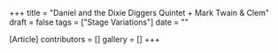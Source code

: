 +++
title = "Daniel and the Dixie Diggers Quintet + Mark Twain & Clem"
draft = false
tags = ["Stage Variations"]
date = ""

[Article]
contributors = []
gallery = []
+++
